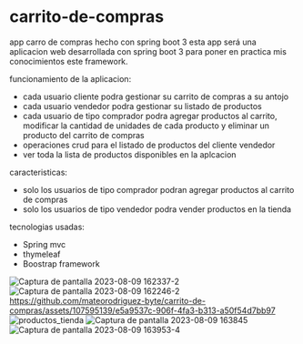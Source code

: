 # carrito-de-compras
app carro de compras hecho con spring boot 3
esta app será una aplicacion web desarrollada con spring boot 3
para poner en practica mis conocimientos este framework.



funcionamiento de la aplicacion:
- cada usuario cliente podra gestionar su carrito de compras  a su antojo
- cada usuario vendedor podra gestionar su listado de productos
- cada usuario de tipo comprador podra agregar productos al carrito, modificar la cantidad de unidades de cada producto y eliminar un producto del carrito de compras 
- operaciones crud para el listado de productos del cliente vendedor
- ver toda la lista de productos disponibles en la aplcacion


caracteristicas:
- solo los usuarios de tipo comprador podran agregar productos al carrito de compras
- solo los usuarios de tipo vendedor podra vender productos en la tienda


tecnologias usadas:
- Spring mvc
- thymeleaf
- Boostrap framework



![Captura de pantalla 2023-08-09 162337-2](https://github.com/mateorodriguez-byte/carrito-de-compras/assets/107595139/b433854f-f70c-441b-bc50-a7e643dc3118)
![Captura de pantalla 2023-08-09 162246-2](https://github.com/mateorodriguez-byte/carrito-de-compras/assets/107595139/7ec200db-fbc3-4408-a7a8-d36e5b783db7)
https://github.com/mateorodriguez-byte/carrito-de-compras/assets/107595139/e5a9537c-906f-4fa3-b313-a50f54d7bb97
![productos_tienda](https://github.com/mateorodriguez-byte/carrito-de-compras/assets/107595139/910f3638-697e-4ca2-9fd6-744507eb54c5)
![Captura de pantalla 2023-08-09 163845](https://github.com/mateorodriguez-byte/carrito-de-compras/assets/107595139/5994827f-adb3-4a7a-8bb6-e463c03da846)
![Captura de pantalla 2023-08-09 163953-4](https://github.com/mateorodriguez-byte/carrito-de-compras/assets/107595139/13baab0e-334a-4f66-94e6-61651a2e383f)


